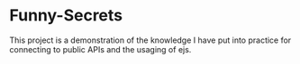 # Funny-Secrets
This project is a demonstration of the knowledge I have put into practice for connecting to public APIs and the usaging of ejs.
